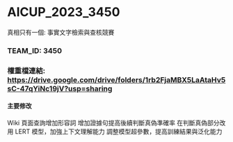 # AICUP_2023_3450
真相只有一個: 事實文字檢索與查核競賽

### TEAM_ID: 3450
### 權重檔連結: https://drive.google.com/drive/folders/1rb2FjaMBX5LaAtaHv5sC-47qYiNc19jV?usp=sharing

#### 主要修改
Wiki 頁面查詢增加形容詞
增加證據句提高後續判斷真偽準確率
在判斷真偽部分改用 LERT 模型，加強上下文理解能力
調整模型超參數，提高訓練結果與泛化能力
